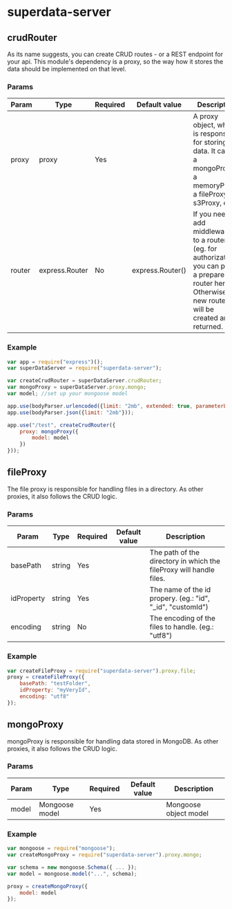 # superdata-server

## crudRouter

As its name suggests, you can create CRUD routes - or a REST endpoint for your api. This module's dependency is a proxy, so the way how it stores the data should be implemented on that level.

### Params

Param	| Type	| Required	| Default value	| Description
---		| ---	| ---		| ---			| ---
proxy	| proxy | Yes		|				| A proxy object, which is responsible for storing the data. It can be a mongoProxy, a memoryProxy, a fileProxy, an s3Proxy, etc.
router	| express.Router | No | express.Router() | If you need to add middlewares to a router (eg. for authorization) you can pass a prepared router here. Otherwise a new router will be created and returned.


### Example

```javascript
var app = require("express")();
var superDataServer = require("superdata-server");

var createCrudRouter = superDataServer.crudRouter;
var mongoProxy = superDataServer.proxy.mongo;
var model; //set up your mongoose model

app.use(bodyParser.urlencoded({limit: "2mb", extended: true, parameterLimit: 10000}));
app.use(bodyParser.json({limit: "2mb"}));

app.use("/test", createCrudRouter({
	proxy: mongoProxy({
		model: model
	})
}));
```

## fileProxy

The file proxy is responsible for handling files in a directory. As other proxies, it also follows the CRUD logic.

### Params

Param	| Type	| Required	| Default value	| Description
---		| ---	| ---		| ---			| ---
basePath | string | Yes | | The path of the directory in which the fileProxy will handle files.
idProperty | string | Yes | | The name of the id propery. (eg.: "id", "_id", "customId")
encoding | string | No | | The encoding of the files to handle. (eg.: "utf8")


### Example

```javascript
var createFileProxy = require("superdata-server").proxy.file;
proxy = createFileProxy({
	basePath: "testFolder",
	idProperty: "myVeryId",
	encoding: "utf8"
});
```

## mongoProxy

mongoProxy is responsible for handling data stored in MongoDB. As other proxies, it also follows the CRUD logic.

### Params

Param	| Type	| Required	| Default value	| Description
---		| ---	| ---		| ---			| ---
model | Mongoose model | Yes | | Mongoose object model


### Example

```javascript
var mongoose = require("mongoose");
var createMongoProxy = require("superdata-server").proxy.mongo;

var schema = new mongoose.Schema({ ... });
var model = mongoose.model("...", schema);

proxy = createMongoProxy({
	model: model
});
```
